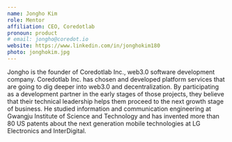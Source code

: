 ```yaml
---
name: Jongho Kim
role: Mentor
affiliation: CEO, Coredotlab
pronoun: product
# email: jongho@coredot.io
website: https://www.linkedin.com/in/jonghokim180
photo: jonghokim.jpg
---
```


Jongho is the founder of Coredotlab Inc., web3.0 software development company. Coredotlab Inc. has chosen and developed platform services that are going to dig deeper into web3.0 and decentralization. By participating as a development partner in the early stages of those projects, they believe that their technical leadership helps them proceed to the next growth stage of business. He studied information and communication engineering at Gwangju Institute of Science and Technology and has invented more than 80 US patents about the next generation mobile technologies at LG Electronics and InterDigital.
